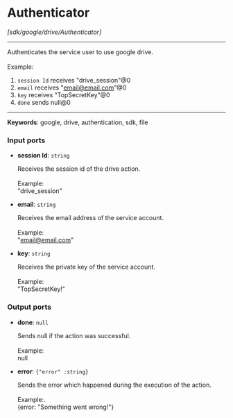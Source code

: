 # Authenticator

_[sdk/google/drive/Authenticator]_

---

Authenticates the service user to use google drive.<br>
<br>
Example:<br>
1. `session Id` receives "drive_session"@0 <br>
2. `email` receives  "email@email.com"@0<br>
3. `key` receives "TopSecretKey"@0<br>
4. `done` sends null@0 <br>

---

__Keywords__: google, drive, authentication, sdk, file

### Input ports

* __session Id__: ` string `

    Receives the session id of the drive action.<br>
    <br>
    Example: <br>
    "drive_session"<br>


* __email__: ` string `

    Receives the email address of the service account.<br>
    <br>
    Example: <br>
    "email@email.com"<br>


* __key__: ` string `

    Receives the private key of the service account.<br>
    <br>
    Example: <br>
    "TopSecretKey!"<br>

### Output ports

* __done__: ` null `

    Sends null if the action was successful.<br>
    <br>
    Example:<br>
    null<br>


* __error__: ` {"error" :string} `

    Sends the error which happened during the execution of the action.<br>
    <br>
    Example:.<br>
    {error: "Something went wrong!"}<br>

